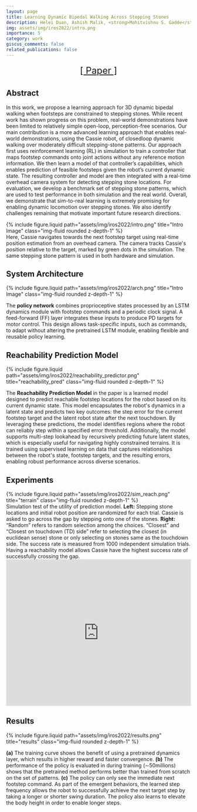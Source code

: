 ```yaml
---
layout: page
title: Learning Dynamic Bipedal Walking Across Stepping Stones
description: Helei Duan, Ashish Malik, <strong>Mohitvishnu S. Gadde</strong>, Jeremy Dao, Alan Fern, Jonathan Hurst <em> 2022 IEEE/RSJ International Conference on Intelligent Robots and Systems (IROS)</em>
img: assets/img/iros2022/intro.png
importance: 5
category: work
giscus_comments: false
related_publications: false
---
```


<div style="width: 100%; display: flex; justify-content: center; font-size: 25px; margin-bottom: 1rem; flex-direction: row; flex-wrap: wrap;"> 
<a style="margin: 5px;" href="https://ieeexplore.ieee.org/document/9981884" rel="external nofollow noopener" target="_blank">[ Paper ]</a>
<!-- <a style="margin: 5px;">[ code (coming soon) ]</a>  -->
</div>

<h2 id="abstract">Abstract</h2>

In this work, we propose a learning approach for 3D dynamic bipedal walking when footsteps are constrained to stepping stones. While recent work has shown progress on this problem, real-world demonstrations have been limited to relatively simple open-loop, perception-free scenarios. Our main
contribution is a more advanced learning approach that enables real-world demonstrations, using the Cassie robot, of closedloop dynamic walking over moderately difficult stepping-stone patterns. Our approach first uses reinforcement learning (RL) in simulation to train a controller that maps footstep commands onto joint actions without any reference motion information. We then learn a model of that controller’s capabilities, which
enables prediction of feasible footsteps given the robot’s current dynamic state. The resulting controller and model are then integrated with a real-time overhead camera system for detecting stepping stone locations. For evaluation, we develop a benchmark set of stepping stone patterns, which are used to test performance in both simulation and the real world. Overall, we demonstrate that sim-to-real learning is extremely promising
for enabling dynamic locomotion over stepping stones. We also identify challenges remaining that motivate important future research directions.

<div class="row justify-content-sm-center">
    <div class="col-sm-8 mt-3 mt-md-0">
        {% include figure.liquid path="assets/img/iros2022/intro.png" title="Intro Image" class="img-fluid rounded z-depth-1" %}
    </div>
</div>
<div class="caption">
    Here, Cassie navigates towards the next footstep target using real-time position estimation from an overhead camera. The camera tracks Cassie's position relative to the target, marked by green dots in the simulation. The same stepping stone pattern is used in both hardware and simulation.
</div>

<h2 id="system_arch">System Architecture</h2>

<div class="row justify-content-sm-center">
    <div class="col-sm-8 mt-3 mt-md-0">
        {% include figure.liquid path="assets/img/iros2022/arch.png" title="Intro Image" class="img-fluid rounded z-depth-1" %}
    </div>
</div>
<!-- <div class="caption">
    System Architecture
</div> -->

The **policy network** combines proprioceptive states processed by an LSTM dynamics module with footstep commands and a periodic clock signal. A feed-forward (FF) layer integrates these inputs to produce PD targets for motor control. This design allows task-specific inputs, such as commands, to adapt without altering the pretrained LSTM module, enabling flexible and reusable policy learning.

<h2 id="reachability_pred">Reachability Prediction Model</h2>

<div class="row justify-content-sm-center">
    <div class="col-sm-8 mt-3 mt-md-0">
        {% include figure.liquid path="assets/img/iros2022/reachability_predictor.png" title="reachability_pred" class="img-fluid rounded z-depth-1" %}
    </div>
</div>
<!-- <div class="caption">
    System Architecture
</div> -->

The **Reachability Prediction Model** in the paper is a learned model designed to predict reachable footstep locations for the robot based on its current dynamic state. This model encapsulates the robot's dynamics in a latent state and predicts two key outcomes: the step error for the current footstep target and the latent robot state after the next touchdown. By leveraging these predictions, the model identifies regions where the robot can reliably step within a specified error threshold. Additionally, the model supports multi-step lookahead by recursively predicting future latent states, which is especially useful for navigating highly constrained terrains. It is trained using supervised learning on data that captures relationships between the robot's state, footstep targets, and the resulting errors, enabling robust performance across diverse scenarios.

<h2 id="experiments">Experiments</h2>

<div class="row justify-content-sm-center">
    <div class="col-sm-8 mt-3 mt-md-0">
        {% include figure.liquid path="assets/img/iros2022/sim_reach.png" title="terrain" class="img-fluid rounded z-depth-1" %}
    </div>
</div>
<div class="caption">
    Simulation test of the utility of prediction model. <strong>Left:</strong>
Stepping stone locations and initial robot position are randomized
for each trial. Cassie is asked to go across the gap by stepping
onto one of the stones. <strong>Right:</strong> “Random” refers to random selection
among the choices. “Closest” and “Closest on touchdown (TD)
side” refer to selecting the closest (in euclidean sense) stone or
only selecting on stones same as the touchdown side. The success
rate is measured from 1000 independent simulation trials. Having a
reachability model allows Cassie have the highest success rate of
successfully crossing the gap.
</div>

<div class="row justify-content-sm-center mt-3">
    <div class="col-sm-8">
        <div class="video-container">
            <iframe width="100%" height="400" 
                    src="https://www.youtube.com/embed/WsRifd2k-OY" 
                    title="Experiments Video" 
                    frameborder="0" 
                    allow="accelerometer; autoplay; clipboard-write; encrypted-media; gyroscope; picture-in-picture" 
                    allowfullscreen>
            </iframe>
        </div>
    </div>
</div>

<h2 id="results">Results</h2>

<div class="row justify-content-sm-center">
    <div class="col-12 mt-6 mt-md-0">
        {% include figure.liquid path="assets/img/iros2022/results.png" title="results" class="img-fluid rounded z-depth-1" %}
    </div>
</div>

**(a)** The training curve shows the benefit of using a pretrained dynamics layer, which results in higher reward and faster convergence.
**(b)** The performance of the policy is evaluated in during training (∼50millions) shows that the pretrained method performs better than
trained from scratch on the set of patterns. **(c)** The policy can only see the immediate next footstep command. As part of the emergent
behaviors, the learned step frequency allows the robot to successfully achieve the next target step by taking a longer or shorter swing
duration. The policy also learns to elevate the body height in order to enable longer steps.